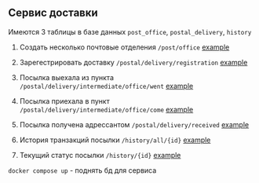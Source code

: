 ## Сервис доставки

Имеются 3 таблицы в базе данных `post_office`, `postal_delivery`, `history` 

1) Создать несколько почтовые отделения `/post/office` [example](http/postOfficeCreate.http)

2) Зарегестрировать доставку `/postal/delivery/registration` [example](http/registration.http)

3) Посылка выехала из пункта `/postal/delivery/intermediate/office/went` [example](http/went.http)

4) Посылка приехала в пункт `/postal/delivery/intermediate/office/come` [example](http/come.http)

5) Посылка получена адрессантом `/postal/delivery/received` [example](http/received.http)

6) История транзакций посылки `/history/all/{id}` [example](http/history.http)

7) Текущий статус посылки `/history/{id}` [example](http/history.http)



`docker compose up` - поднять бд для сервиса